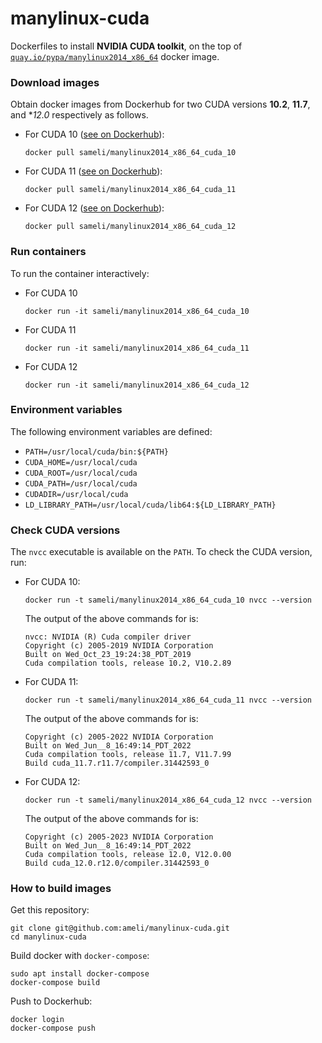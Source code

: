 # manylinux-cuda

Dockerfiles to install **NVIDIA CUDA toolkit**, on the top of [`quay.io/pypa/manylinux2014_x86_64`](https://github.com/pypa/manylinux) docker image.

### Download images

Obtain docker images from Dockerhub for two CUDA versions **10.2**, **11.7**, and **12.0* respectively as follows.

* For CUDA 10 ([see on Dockerhub](https://hub.docker.com/repository/docker/sameli/manylinux2014_x86_64_cuda_10)):

      docker pull sameli/manylinux2014_x86_64_cuda_10

* For CUDA 11 ([see on Dockerhub](https://hub.docker.com/repository/docker/sameli/manylinux2014_x86_64_cuda_11)):

      docker pull sameli/manylinux2014_x86_64_cuda_11

* For CUDA 12 ([see on Dockerhub](https://hub.docker.com/repository/docker/sameli/manylinux2014_x86_64_cuda_12)):

      docker pull sameli/manylinux2014_x86_64_cuda_12

### Run containers

To run the container interactively:

* For CUDA 10

      docker run -it sameli/manylinux2014_x86_64_cuda_10

* For CUDA 11

      docker run -it sameli/manylinux2014_x86_64_cuda_11

* For CUDA 12

      docker run -it sameli/manylinux2014_x86_64_cuda_12

### Environment variables

The following environment variables are defined:

* `PATH=/usr/local/cuda/bin:${PATH}`
* `CUDA_HOME=/usr/local/cuda`
* `CUDA_ROOT=/usr/local/cuda`
* `CUDA_PATH=/usr/local/cuda`
* `CUDADIR=/usr/local/cuda`
* `LD_LIBRARY_PATH=/usr/local/cuda/lib64:${LD_LIBRARY_PATH}`

### Check CUDA versions

The `nvcc` executable is available on the `PATH`. To check the CUDA version, run:

* For CUDA 10:

      docker run -t sameli/manylinux2014_x86_64_cuda_10 nvcc --version

  The output of the above commands for is:

      nvcc: NVIDIA (R) Cuda compiler driver
      Copyright (c) 2005-2019 NVIDIA Corporation
      Built on Wed_Oct_23_19:24:38_PDT_2019
      Cuda compilation tools, release 10.2, V10.2.89
    
* For CUDA 11:

      docker run -t sameli/manylinux2014_x86_64_cuda_11 nvcc --version
    
  The output of the above commands for is:

      Copyright (c) 2005-2022 NVIDIA Corporation
      Built on Wed_Jun__8_16:49:14_PDT_2022
      Cuda compilation tools, release 11.7, V11.7.99
      Build cuda_11.7.r11.7/compiler.31442593_0

* For CUDA 12:

      docker run -t sameli/manylinux2014_x86_64_cuda_12 nvcc --version
    
  The output of the above commands for is:

      Copyright (c) 2005-2023 NVIDIA Corporation
      Built on Wed_Jun__8_16:49:14_PDT_2022
      Cuda compilation tools, release 12.0, V12.0.00
      Build cuda_12.0.r12.0/compiler.31442593_0

### How to build images

Get this repository:

    git clone git@github.com:ameli/manylinux-cuda.git
    cd manylinux-cuda

Build docker with `docker-compose`:

    sudo apt install docker-compose
    docker-compose build

Push to Dockerhub:

    docker login
    docker-compose push
